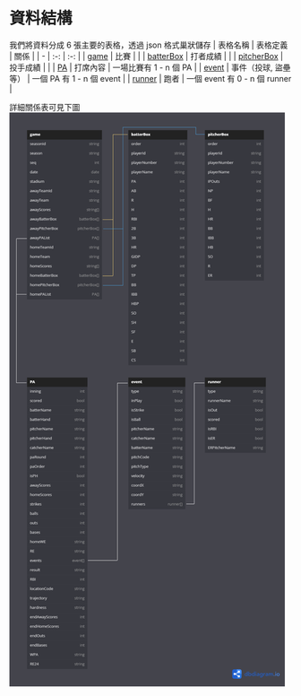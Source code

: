 # 資料結構
我們將資料分成 6 張主要的表格，透過 json 格式巢狀儲存
| 表格名稱 | 表格定義 | 關係 |
| - | :-: | :-: |
| [game](./game.md) | 比賽 |  |
| [batterBox](./batterBox.md) | 打者成績 |  |
| [pitcherBox](./pitcherBox.md) | 投手成績 |  |
| [PA](./PA.md) | 打席內容 | 一場比賽有 1 - n 個 PA |
| [event](./event.md) | 事件（投球, 盜壘等） | 一個 PA 有 1 - n 個 event |
| [runner](./runner.md) | 跑者 | 一個 event 有 0 - n 個 runner |

詳細關係表可見下圖
![SCHEMA](./schema.png)
